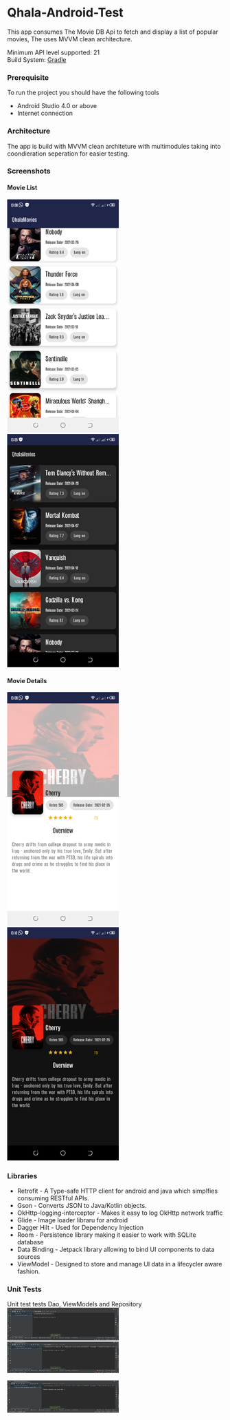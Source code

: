 # Qhala-Android-Test
This app consumes The Movie DB Api to fetch and display a list of popular movies, The uses MVVM clean architecture.
<br>


Minimum API level supported: 21
<br>
Build System: [Gradle](https://gradle.org/)

### Prerequisite
To run the project you should have the following tools
* Android Studio 4.0 or above
* Internet connection

### Architecture
The app is build with MVVM clean architeture with multimodules taking into coondieration seperation for easier testing.

### Screenshots
#### Movie List
<img src="/art/list_light.png" width="260">&emsp;<img src="/art/list_dark.png" width="260">

#### Movie Details
<img src="/art/detail_light.png" width="260">&emsp;<img src="/art/detail_dark.png" width="260">

### Libraries
* Retrofit - A Type-safe HTTP client for android and java which simplfies consuming RESTful APIs.
* Gson - Converts JSON to Java/Kotlin objects.
* OkHttp-logging-interceptor - Makes it easy to log OkHttp network traffic
* Glide - Image loader libraru for android
* Dagger Hilt - Used for Dependency Injection
* Room - Persistence library making it easier to work with SQLite database
* Data Binding - Jetpack library allowing to bind UI components to data sources
* ViewModel - Designed to store and manage UI data in a lifecycler aware fashion.

### Unit Tests
Unit test tests Dao, ViewModels and Repository
<img src="/art/dao.png" width="260">&emsp;
<img src="/art/dao_local.png" width="260">&emsp;

<img src="/art/details_test.png" width="260">&emsp;

